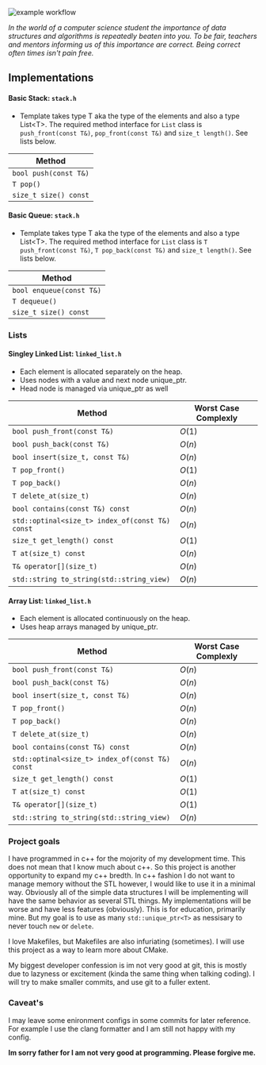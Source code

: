 ![example workflow](https://github.com/nickbhorton/dsalgcpp/actions/workflows/cmake-single-platform.yml/badge.svg)

*In the world of a computer science student the importance of data structures 
and algorithms is repeatedly beaten into you. To be fair, teachers and mentors 
informing us of this importance are correct. Being correct often times isn't 
pain free.*

## Implementations
#### **Basic Stack**: `stack.h`
- Template takes type T aka the type of the elements and also a type List\<T\>.
The required method interface for `List` class is `push_front(const T&)`, 
`pop_front(const T&)` and `size_t length()`. See lists below.

| Method    |
| -------- |
| `bool push(const T&)`         |
| `T pop()`                     |
| `size_t size() const`         |

#### **Basic Queue**: `stack.h`
- Template takes type T aka the type of the elements and also a type List\<T\>. 
The required method interface for `List` class is `T push_front(const T&)`, 
`T pop_back(const T&)` and `size_t length()`. See lists below.

| Method    |
| -------- |
| `bool enqueue(const T&)`      |
| `T dequeue()`                 |
| `size_t size() const`         |

### Lists
#### **Singley Linked List**: `linked_list.h`
- Each element is allocated separately on the heap.
- Uses nodes with a value and next node unique_ptr.
- Head node is managed via unique_ptr as well

| Method    | Worst Case Complexly  |
| -------- | ------- |
| `bool push_front(const T&)`                    | $O(1)$ |
| `bool push_back(const T&)`                     | $O(n)$ |
| `bool insert(size_t, const T&)`                | $O(n)$ |
| `T pop_front()`                                | $O(1)$ |
| `T pop_back()`                                 | $O(n)$ |
| `T delete_at(size_t)`                          | $O(n)$ |
| `bool contains(const T&) const`                | $O(n)$ |
| `std::optinal<size_t> index_of(const T&) const`| $O(n)$ |
| `size_t get_length() const`                    | $O(1)$ |
| `T at(size_t) const`                           | $O(n)$ |
| `T& operator[](size_t)`                        | $O(n)$ |
| `std::string to_string(std::string_view)`      | $O(n)$ |

#### **Array List**: `linked_list.h`
- Each element is allocated continuously on the heap.
- Uses heap arrays managed by unique_ptr.

| Method    | Worst Case Complexly  |
| -------- | ------- |
| `bool push_front(const T&)`                    | $O(n)$ |
| `bool push_back(const T&)`                     | $O(n)$ |
| `bool insert(size_t, const T&)`                | $O(n)$ |
| `T pop_front()`                                | $O(n)$ |
| `T pop_back()`                                 | $O(n)$ |
| `T delete_at(size_t)`                          | $O(n)$ |
| `bool contains(const T&) const`                | $O(n)$ |
| `std::optinal<size_t> index_of(const T&) const`| $O(n)$ |
| `size_t get_length() const`                    | $O(1)$ |
| `T at(size_t) const`                           | $O(1)$ |
| `T& operator[](size_t)`                        | $O(1)$ |
| `std::string to_string(std::string_view)`      | $O(n)$ |


### Project goals
I have programmed in c++ for the mojority of my development time. This does 
not mean that I know much about c++. So this project is another opportunity to 
expand my c++ bredth. In c++ fashion I do not want to manage memory without the STL 
however, I would like to use it in a minimal way. Obviously all of the simple 
data structures I will be implementing will have the same behavior as several 
STL things. My implementations will be worse and have less features (obviously). 
This is for education, primarily mine. But my goal is to use as many 
`std::unique_ptr<T>` as nessisary to never touch `new` or `delete`.


I love Makefiles, but Makefiles are also infuriating (sometimes). I will use 
this project as a way to learn more about CMake.


My biggest developer confession is im not very good at git, this is mostly due 
to lazyness or excitement (kinda the same thing when talking coding). I will 
try to make smaller commits, and use git to a fuller extent.

### Caveat's
I may leave some enironment configs in some commits for later reference. For
example I use the clang formatter and I am still not happy with my config.


**Im sorry father for I am not very good at programming. Please forgive me.**
